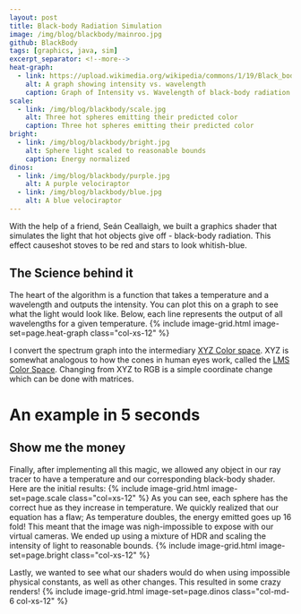 ```yaml
---
layout: post
title: Black-body Radiation Simulation
image: /img/blog/blackbody/mainroo.jpg
github: BlackBody
tags: [graphics, java, sim]
excerpt_separator: <!--more-->
heat-graph:
  - link: https://upload.wikimedia.org/wikipedia/commons/1/19/Black_body.svg
    alt: A graph showing intensity vs. wavelength
    caption: Graph of Intensity vs. Wavelength of black-body radiation
scale:
  - link: /img/blog/blackbody/scale.jpg
    alt: Three hot spheres emitting their predicted color
    caption: Three hot spheres emitting their predicted color
bright:
  - link: /img/blog/blackbody/bright.jpg
    alt: Sphere light scaled to reasonable bounds
    caption: Energy normalized
dinos:
  - link: /img/blog/blackbody/purple.jpg
    alt: A purple velociraptor
  - link: /img/blog/blackbody/blue.jpg
    alt: A blue velociraptor
---
```

<!-- - "https://cdnjs.cloudflare.com/ajax/libs/processing.js/1.6.6/processing.js" -->
<!-- ext-js:
  - "https://cdnjs.cloudflare.com/ajax/libs/p5.js/0.5.8/p5.min.js"
ext-css:
  - "https://cdnjs.cloudflare.com/ajax/libs/processing.js/1.6.6/processing.min.js" -->

With the help of a friend, Seán Ceallaigh, we built a graphics shader that
simulates the light that hot objects give off - black-body radiation.
This effect causeshot stoves to be red and stars to look whitish-blue.
<!--more-->

## The Science behind it
The heart of the algorithm is a function that takes a temperature and a wavelength
and outputs the intensity. You can plot this on a graph to see what the light
would look like. Below, each line represents the output of all wavelengths for a
given temperature.
{% include image-grid.html image-set=page.heat-graph class="col-xs-12" %}

I convert the spectrum graph into the intermediary
<a href="https://www.youtube.com/watch?v=x0-qoXOCOow">XYZ Color space</a>.
XYZ is somewhat analogous to how the cones in human eyes work, called the
<a href="https://en.wikipedia.org/wiki/LMS_color_space">LMS Color Space</a>.
Changing from XYZ to RGB is a simple coordinate change which can be done with matrices.

# An example in 5 seconds

## Show me the money
Finally, after implementing all this magic, we allowed any object in our ray
tracer to have a temperature and our corresponding black-body shader. Here
are the initial results:
{% include image-grid.html image-set=page.scale class="col=xs-12" %}
As you can see, each sphere has the correct hue as they increase in temperature.
We quickly realized that our equation has a flaw; As temperature doubles, the
energy emitted goes up 16 fold! This meant that the image was nigh-impossible
to expose with our virtual cameras. We ended up using a mixture of HDR and scaling
the intensity of light to reasonable bounds.
{% include image-grid.html image-set=page.bright class="col-xs-12" %}

Lastly, we wanted to see what our shaders would do when using impossible
physical constants, as well as other changes. This resulted in some crazy
renders!
{% include image-grid.html image-set=page.dinos class="col-md-6 col-xs-12" %}



<!-- TODO ADD an inline link include -->
